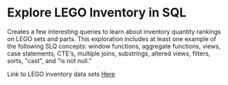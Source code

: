 # Explore LEGO Inventory in SQL
Creates a few interesting queries to learn about inventory quantity rankings on LEGO sets and parts. This exploration includes at least one example of the following SLQ concepts: window functions, aggregate functions, views, case statements, CTE's, multiple joins, substrings, altered views, filters, sorts, "cast", and "is not null."

Link to LEGO inventory data sets [Here](https://rebrickable.com/downloads/)


